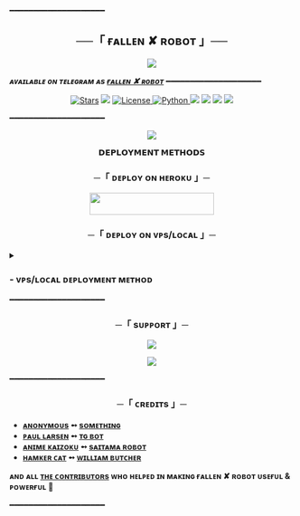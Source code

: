 ━━━━━━━━━━━━━━━━━━━━

<h2 align="center">
    ──「 ғᴀʟʟᴇɴ ✘ ʀᴏʙᴏᴛ 」──
</h2>

<p align="center">
  <img src="https://github.com/AnonymousX1025/FallenRobot/blob/master/FallenRobot/resources/fglitch.gif">
</p>

_**ᴀᴠᴀɪʟᴀʙʟᴇ ᴏɴ ᴛᴇʟᴇɢʀᴀᴍ ᴀs [ғᴀʟʟᴇɴ ✘ ʀᴏʙᴏᴛ](https://t.me/FallenXRobot)**_
━━━━━━━━━━━━━━━━━━━━

<p align="center">
<a href="https://github.com/AnonymousX1025/FallenRobot/stargazers"><img src="https://img.shields.io/github/stars/AnonymousX1025/FallenRobot?color=black&logo=github&logoColor=black&style=for-the-badge" alt="Stars" /></a>
<a href="https://github.com/AnonymousX1025/FallenRobot/network/members"> <img src="https://img.shields.io/github/forks/AnonymousX1025/FallenRobot?color=black&logo=github&logoColor=black&style=for-the-badge" /></a>
<a href="https://github.com/AnonymousX1025/FallenRobot/blob/master/LICENSE"> <img src="https://img.shields.io/badge/License-MIT-blueviolet?style=for-the-badge" alt="License" /> </a>
<a href="https://www.python.org/"> <img src="https://img.shields.io/badge/Written%20in-Python-skyblue?style=for-the-badge&logo=python" alt="Python" /> </a>
<a href="https://pypi.org/project/Telethon/"> <img src="https://img.shields.io/pypi/v/telethon?color=white&label=telethon&logo=python&logoColor=blue&style=for-the-badge" /></a>
<a href="https://pypi.org/project/Pyrogram/"> <img src="https://img.shields.io/pypi/v/pyrogram?color=white&label=pyrogram&logo=python&logoColor=blue&style=for-the-badge" /></a>
<a href="https://github.com/AnonymousX1025/FallenRobot"> <img src="https://img.shields.io/github/repo-size/AnonymousX1025/FallenRobot?color=skyblue&logo=github&logoColor=blue&style=for-the-badge" /></a>
<a href="https://github.com/AnonymousX1025/FallenRobot/commits/AnonymousX1025"> <img src="https://img.shields.io/github/last-commit/AnonymousX1025/FallenRobot?color=black&logo=github&logoColor=black&style=for-the-badge" /></a>
</p>

━━━━━━━━━━━━━━━━━━━━

<p align="center">
  <img src="https://telegra.ph/file/7bd111132fce009e4605e.jpg">
</p>

<p align="center">
<b>𝗗𝗘𝗣𝗟𝗢𝗬𝗠𝗘𝗡𝗧 𝗠𝗘𝗧𝗛𝗢𝗗𝗦</b>
</p>

<h3 align="center">
    ─「 ᴅᴇᴩʟᴏʏ ᴏɴ ʜᴇʀᴏᴋᴜ 」─
</h3>

<p align="center"><a href="https://dashboard.heroku.com/new?template=https://github.com/RyukXGitHub/RUBY-FallenRobot"> <img src="https://img.shields.io/badge/Deploy%20On%20Heroku-black?style=for-the-badge&logo=heroku" width="220" height="38.45"/></a></p>


<h3 align="center">
    ─「 ᴅᴇᴩʟᴏʏ ᴏɴ ᴠᴘs/ʟᴏᴄᴀʟ 」─
</h3>

<details>
<summary><h3>
- <b> ᴠᴘs/ʟᴏᴄᴀʟ ᴅᴇᴘʟᴏʏᴍᴇɴᴛ ᴍᴇᴛʜᴏᴅ </b>
</h3></summary>

- Get your [Necessary Variables](https://github.com/AnonymousX1025/FallenRobot/blob/master/FallenRobot/config.py)
- Upgrade and Update by :
`sudo apt-get update && sudo apt-get upgrade -y`
- Install required packages by :
`sudo apt-get install python3-pip -y`
- Install pip by :
`sudo pip3 install -U pip`
- Clone the repository by :
`git clone https://github.com/AnonymousX1025/FallenRobot && cd FallenRobot`
- Install/Upgrade setuptools by :
`pip3 install --upgrade pip setuptools`
- Install requirements by :
`pip3 install -U -r requirements.txt`
- Fill your variables in config by :
`vi FallenRobot/config.py`

Press `I` on the keyboard for editing config

Press `Ctrl+C` when you're done with editing config and `:wq` to save the config
- Install tmux to keep running your bot when you close the terminal by :
`sudo apt install tmux && tmux`
- Finally run the bot by :
`python3 -m FallenRobot`
- For getting out from tmux session

Press `Ctrl+b` and then `d`

<p align="center">
  <img src="https://te.legra.ph/file/4e2bc734e411e2060cb12.png">
</p>

</details>
━━━━━━━━━━━━━━━━━━━━

<h3 align="center">
    ─「 sᴜᴩᴩᴏʀᴛ 」─
</h3>

<p align="center">
<a href="https://telegram.me/DevilsHeavenMF"><img src="https://img.shields.io/badge/-Support%20Group-blue.svg?style=for-the-badge&logo=Telegram"></a>
</p>
<p align="center">
<a href="https://telegram.me/FallenAssociation"><img src="https://img.shields.io/badge/-Support%20Channel-blue.svg?style=for-the-badge&logo=Telegram"></a>
</p>

━━━━━━━━━━━━━━━━━━━━

<h3 align="center">
    ─「 ᴄʀᴇᴅɪᴛs 」─
</h3>

- <b>[ᴀɴᴏɴʏᴍᴏᴜs](https://github.com/AnonymousX1025)  ➻  [sᴏᴍᴇᴛʜɪɴɢ](https://github.com/AnonymousX1025/FallenRobot) </b>
- <b>[ᴩᴀᴜʟ ʟᴀʀsᴇɴ](https://github.com/PaulSonOfLars)  ➻  [ᴛɢ ʙᴏᴛ](https://github.com/PaulSonOfLars/tgbot) </b>
- <b>[ᴀɴɪᴍᴇ ᴋᴀɪᴢᴏᴋᴜ](https://github.com/AnimeKaizoku)  ➻  [sᴀɪᴛᴀᴍᴀ ʀᴏʙᴏᴛ](https://github.com/AnimeKaizoku/SaitamaRobot) </b>
- <b>[ʜᴀᴍᴋᴇʀ ᴄᴀᴛ](https://github.com/TheHamkerCat)  ➻  [ᴡɪʟʟɪᴀᴍ ʙᴜᴛᴄʜᴇʀ](https://github.com/TheHamkerCat/WilliamButcherBot) </b>
 
<b>ᴀɴᴅ ᴀʟʟ [ᴛʜᴇ ᴄᴏɴᴛʀɪʙᴜᴛᴏʀs](https://github.com/AnonymousX1025/FallenRobot/graphs/contributors) ᴡʜᴏ ʜᴇʟᴩᴇᴅ ɪɴ ᴍᴀᴋɪɴɢ ғᴀʟʟᴇɴ ✘ ʀᴏʙᴏᴛ ᴜsᴇғᴜʟ & ᴩᴏᴡᴇʀғᴜʟ 🖤 </b>

━━━━━━━━━━━━━━━━━━━━
